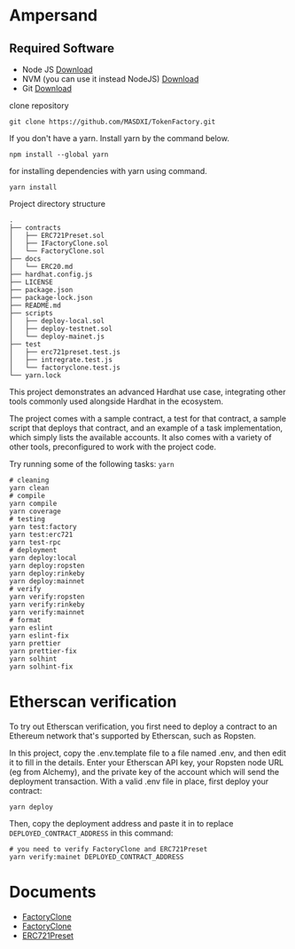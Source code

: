 # Ampersand

## Required Software

- Node JS [Download](https://nodejs.org/en/)
- NVM (you can use it instead NodeJS) [Download](https://github.com/nvm-sh/nvm#installing-and-updating)
- Git [Download](https://git-scm.com/)

clone repository

```
git clone https://github.com/MASDXI/TokenFactory.git
```

If you don't have a yarn. Install yarn by the command below.

```
npm install --global yarn
```

for installing dependencies with yarn using command.

```
yarn install
```

Project directory structure

```
.
├── contracts
│   ├── ERC721Preset.sol
│   ├── IFactoryClone.sol
│   └── FactoryClone.sol
├── docs
│   └── ERC20.md
├── hardhat.config.js
├── LICENSE
├── package.json
├── package-lock.json
├── README.md
├── scripts
│   ├── deploy-local.sol
│   ├── deploy-testnet.sol
│   └── deploy-mainet.js
├── test
│   ├── erc721preset.test.js
│   ├── intregrate.test.js
│   └── factoryclone.test.js
└── yarn.lock

```

This project demonstrates an advanced Hardhat use case, integrating other tools commonly used alongside Hardhat in the ecosystem.

The project comes with a sample contract, a test for that contract, a sample script that deploys that contract, and an example of a task implementation, which simply lists the available accounts. It also comes with a variety of other tools, preconfigured to work with the project code.

Try running some of the following tasks: `yarn`

```shell
# cleaning
yarn clean
# compile
yarn compile
yarn coverage
# testing
yarn test:factory
yarn test:erc721
yarn test-rpc
# deployment
yarn deploy:local
yarn deploy:ropsten
yarn deploy:rinkeby
yarn deploy:mainnet
# verify
yarn verify:ropsten
yarn verify:rinkeby
yarn verify:mainnet
# format
yarn eslint
yarn eslint-fix
yarn prettier
yarn prettier-fix
yarn solhint
yarn solhint-fix
```

# Etherscan verification

To try out Etherscan verification, you first need to deploy a contract to an Ethereum network that's supported by Etherscan, such as Ropsten.

In this project, copy the .env.template file to a file named .env, and then edit it to fill in the details. Enter your Etherscan API key, your Ropsten node URL (eg from Alchemy), and the private key of the account which will send the deployment transaction. With a valid .env file in place, first deploy your contract:

```shell
yarn deploy
```

Then, copy the deployment address and paste it in to replace `DEPLOYED_CONTRACT_ADDRESS` in this command:

```shell
# you need to verify FactoryClone and ERC721Preset
yarn verify:mainet DEPLOYED_CONTRACT_ADDRESS
```

# Documents

- [FactoryClone](./docs/FactoryClone.md)
- [FactoryClone](./docs/IFactoryClone.md)
- [ERC721Preset](./docs/ERC721Preset.md)
